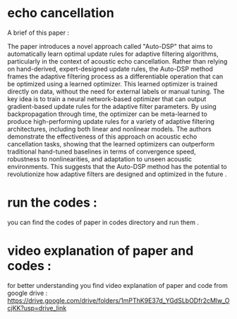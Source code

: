 # echo cancellation 
A brief of this paper :

The paper introduces a novel approach called "Auto-DSP" that aims to automatically learn optimal update rules for adaptive filtering algorithms, particularly in the context of acoustic echo cancellation.
Rather than relying on hand-derived, expert-designed update rules, the Auto-DSP method frames the adaptive filtering process as a differentiable operation that can be optimized using a learned optimizer. This learned optimizer is trained directly on data, without the need for external labels or manual tuning.
The key idea is to train a neural network-based optimizer that can output gradient-based update rules for the adaptive filter parameters. By using backpropagation through time, the optimizer can be meta-learned to produce high-performing update rules for a variety of adaptive filtering architectures, including both linear and nonlinear models.
The authors demonstrate the effectiveness of this approach on acoustic echo cancellation tasks, showing that the learned optimizers can outperform traditional hand-tuned baselines in terms of convergence speed, robustness to nonlinearities, and adaptation to unseen acoustic environments. This suggests that the Auto-DSP method has the potential to revolutionize how adaptive filters are designed and optimized in the future . 
# run the codes : 
you can find the codes of paper in codes directory and run them . 
# video explanation of paper and codes : 
for better understanding you find video explanation of paper and code from google drive : https://drive.google.com/drive/folders/1mPThK9E37d_YGdSLbODfr2cMlw_OcjKK?usp=drive_link 
